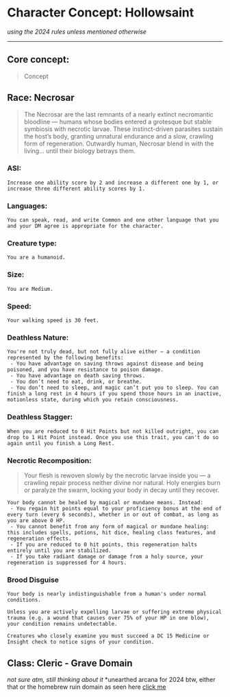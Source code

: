 # Character Concept: Hollowsaint
*using the 2024 rules unless mentioned otherwise*

---
## Core concept:
> Concept

## Race: Necrosar 
> The Necrosar are the last remnants of a nearly extinct necromantic bloodline — humans whose bodies entered a grotesque but stable symbiosis with necrotic larvae. These instinct-driven parasites sustain the host’s body, granting unnatural endurance and a slow, crawling form of regeneration. Outwardly human, Necrosar blend in with the living... until their biology betrays them.



### ASI:
```
Increase one ability score by 2 and increase a different one by 1, or increase three different ability scores by 1.
```

### Languages:
```
You can speak, read, and write Common and one other language that you and your DM agree is appropriate for the character.
```

### Creature type:
```
You are a humanoid.
```

### Size:
```
You are Medium.
```

### Speed:
```
Your walking speed is 30 feet.
```

### Deathless Nature:
```
You're not truly dead, but not fully alive either — a condition represented by the following benefits:
 - You have advantage on saving throws against disease and being poisoned, and you have resistance to poison damage.
 - You have advantage on death saving throws.
 - You don’t need to eat, drink, or breathe.
 - You don’t need to sleep, and magic can’t put you to sleep. You can finish a long rest in 4 hours if you spend those hours in an inactive, motionless state, during which you retain consciousness.
```

### Deathless Stagger:
```
When you are reduced to 0 Hit Points but not killed outright, you can drop to 1 Hit Point instead. Once you use this trait, you can't do so again until you finish a Long Rest.
```

###  Necrotic Recomposition:
> Your flesh is rewoven slowly by the necrotic larvae inside you — a crawling repair process neither divine nor natural. Holy energies burn or paralyze the swarm, locking your body in decay until they recover.
```
Your body cannot be healed by magical or mundane means. Instead:
 - You regain hit points equal to your proficiency bonus at the end of every turn (every 6 seconds), whether in or out of combat, as long as you are above 0 HP.
 - You cannot benefit from any form of magical or mundane healing: this includes spells, potions, hit dice, healing class features, and regeneration effects.
 - If you are reduced to 0 hit points, this regeneration halts entirely until you are stabilized.
 - If you take radiant damage or damage from a holy source, your regeneration is suppressed for 4 hours.
```

### Brood Disguise
```
Your body is nearly indistinguishable from a human's under normal conditions.

Unless you are actively expelling larvae or suffering extreme physical trauma (e.g. a wound that causes over 75% of your HP in one blow), your condition remains undetectable.

Creatures who closely examine you must succeed a DC 15 Medicine or Insight check to notice signs of your condition.
```

## Class: Cleric - Grave Domain
*not sure atm, still thinking about it*
*unearthed arcana for 2024 btw, either that or the homebrew ruin domain as seen here [click me](https://www.reddit.com/r/UnearthedArcana/comments/1edhq0g/cleric_ruin_domain/#lightbox)